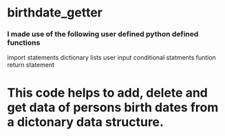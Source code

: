 # birthdate_getter
### I made use of the following user defined python defined functions

import statements
dictionary
lists
user input
conditional statments
funtion
return statement 

# This code helps to add, delete and get data of persons birth dates from a dictonary data structure.

